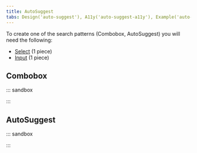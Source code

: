 ```yaml
---
title: AutoSuggest
tabs: Design('auto-suggest'), A11y('auto-suggest-a11y'), Example('auto-suggest-code')
---
```


To create one of the search patterns (Combobox, AutoSuggest) you will need the following:

- [Select](/components/select/select) (1 piece)
- [Input](/components/input/input) (1 piece)

## Combobox

::: sandbox

<script lang="tsx">
  export Demo from 'stories/patterns/ux-patterns/auto-suggest/docs/examples/combobox_example.tsx';
</script>

:::

## AutoSuggest

::: sandbox

<script lang="tsx">
  export Demo from 'stories/patterns/ux-patterns/auto-suggest/docs/examples/autosuggest_example.tsx';
</script>

:::
